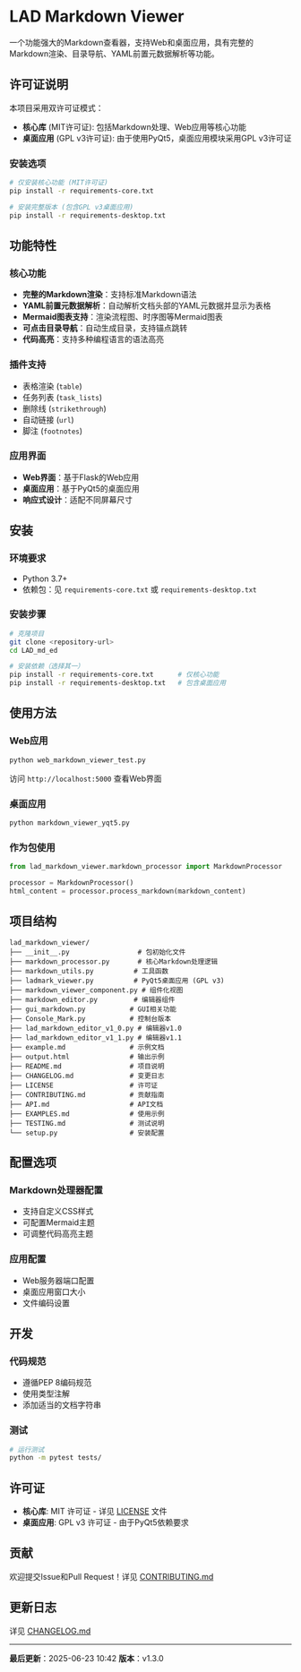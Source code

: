 # LAD Markdown Viewer

一个功能强大的Markdown查看器，支持Web和桌面应用，具有完整的Markdown渲染、目录导航、YAML前置元数据解析等功能。

## 许可证说明

本项目采用双许可证模式：

- **核心库** (MIT许可证): 包括Markdown处理、Web应用等核心功能
- **桌面应用** (GPL v3许可证): 由于使用PyQt5，桌面应用模块采用GPL v3许可证

### 安装选项

```bash
# 仅安装核心功能 (MIT许可证)
pip install -r requirements-core.txt

# 安装完整版本 (包含GPL v3桌面应用)
pip install -r requirements-desktop.txt
```

## 功能特性

### 核心功能
- **完整的Markdown渲染**：支持标准Markdown语法
- **YAML前置元数据解析**：自动解析文档头部的YAML元数据并显示为表格
- **Mermaid图表支持**：渲染流程图、时序图等Mermaid图表
- **可点击目录导航**：自动生成目录，支持锚点跳转
- **代码高亮**：支持多种编程语言的语法高亮

### 插件支持
- 表格渲染 (`table`)
- 任务列表 (`task_lists`)
- 删除线 (`strikethrough`)
- 自动链接 (`url`)
- 脚注 (`footnotes`)

### 应用界面
- **Web界面**：基于Flask的Web应用
- **桌面应用**：基于PyQt5的桌面应用
- **响应式设计**：适配不同屏幕尺寸

## 安装

### 环境要求
- Python 3.7+
- 依赖包：见 `requirements-core.txt` 或 `requirements-desktop.txt`

### 安装步骤
```bash
# 克隆项目
git clone <repository-url>
cd LAD_md_ed

# 安装依赖（选择其一）
pip install -r requirements-core.txt      # 仅核心功能
pip install -r requirements-desktop.txt   # 包含桌面应用
```

## 使用方法

### Web应用
```bash
python web_markdown_viewer_test.py
```
访问 `http://localhost:5000` 查看Web界面

### 桌面应用
```bash
python markdown_viewer_yqt5.py
```

### 作为包使用
```python
from lad_markdown_viewer.markdown_processor import MarkdownProcessor

processor = MarkdownProcessor()
html_content = processor.process_markdown(markdown_content)
```

## 项目结构

```
lad_markdown_viewer/
├── __init__.py                 # 包初始化文件
├── markdown_processor.py       # 核心Markdown处理逻辑
├── markdown_utils.py          # 工具函数
├── ladmark_viewer.py          # PyQt5桌面应用 (GPL v3)
├── markdown_viewer_component.py # 组件化视图
├── markdown_editor.py         # 编辑器组件
├── gui_markdown.py           # GUI相关功能
├── Console_Mark.py           # 控制台版本
├── lad_markdown_editor_v1_0.py # 编辑器v1.0
├── lad_markdown_editor_v1_1.py # 编辑器v1.1
├── example.md                # 示例文档
├── output.html               # 输出示例
├── README.md                 # 项目说明
├── CHANGELOG.md              # 变更日志
├── LICENSE                   # 许可证
├── CONTRIBUTING.md           # 贡献指南
├── API.md                    # API文档
├── EXAMPLES.md               # 使用示例
├── TESTING.md                # 测试说明
└── setup.py                  # 安装配置
```

## 配置选项

### Markdown处理器配置
- 支持自定义CSS样式
- 可配置Mermaid主题
- 可调整代码高亮主题

### 应用配置
- Web服务器端口配置
- 桌面应用窗口大小
- 文件编码设置

## 开发

### 代码规范
- 遵循PEP 8编码规范
- 使用类型注解
- 添加适当的文档字符串

### 测试
```bash
# 运行测试
python -m pytest tests/
```

## 许可证

- **核心库**: MIT 许可证 - 详见 [LICENSE](LICENSE) 文件
- **桌面应用**: GPL v3 许可证 - 由于PyQt5依赖要求

## 贡献

欢迎提交Issue和Pull Request！详见 [CONTRIBUTING.md](CONTRIBUTING.md)

## 更新日志

详见 [CHANGELOG.md](CHANGELOG.md)

---

**最后更新**：2025-06-23 10:42
**版本**：v1.3.0
